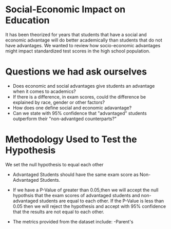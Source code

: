 # Social-Economic Impact on Education
It has been theorized for years that students that have a social and economic advantage will do better academically than students that do not have advantages.
We wanted to review how socio-economic advantages might impact standardized test scores in the high school population.
# Questions we had ask ourselves
- Does economic and social advantages give students an advantage when it comes to academics?
- If there is a difference, in exam scores, could the difference be explained by race, gender or other factors?
- How does one define social and economic adavantage?
- Can we state with 95% confidence that "advantaged" students outperform their "non-advantged counterparts?"
# Methodology Used to Test the Hypothesis
We set the null hypothesis to equal each other

- Advantaged Students should have the same exam score as Non-Advantaged Students.
- If we have a P-Value of greater than 0.05,then we will accept the null hypothsis that the exam scores of advantaged students and non-advantaged students are equal to each other. If the P-Value is less than 0.05 then we will reject the hypothesis and accept with 95% confidence that the results are not equal to each other.

- The metrics provided from the dataset include:
   -Parent's

